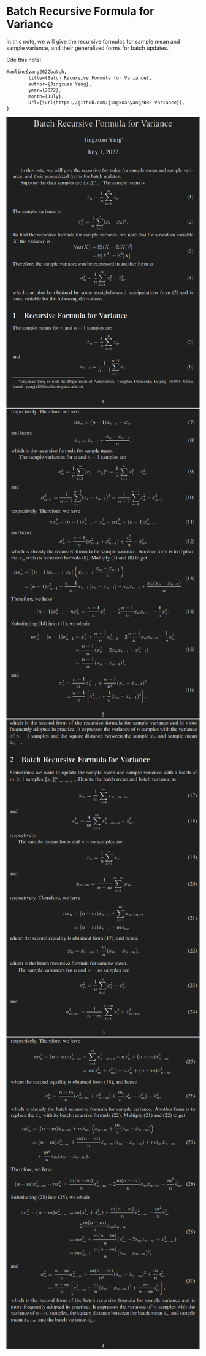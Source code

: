 # Batch Recursive Formula for Variance

In this note, we will give the recursive formulas for sample mean and sample variance, and their generalized forms for batch updates.

Cite this note:

```
@online{yang2022batch,
        title={Batch Recursive Formula for Variance},
        author={Jingxuan Yang},
        year={2022},
        month={July},
        url={\url{https://github.com/jingxuanyang/BRF-Variance}},
}
```

![](1.png)
![](2.png)
![](3.png)
![](4.png)
